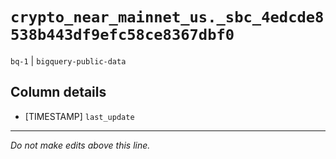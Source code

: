 # `crypto_near_mainnet_us._sbc_4edcde8538b443df9efc58ce8367dbf0`
`bq-1` | `bigquery-public-data`

## Column details
* [TIMESTAMP] `last_update`

-------------------------------------------------------------------------------
*Do not make edits above this line.*
